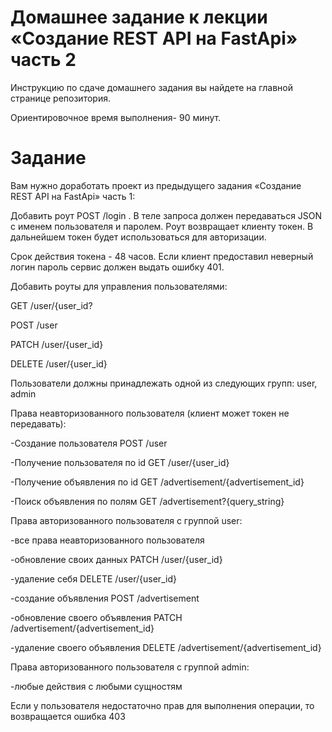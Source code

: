 # Домашнее задание к лекции «Создание REST API на FastApi» часть 2

Инструкцию по сдаче домашнего задания вы найдете на главной странице репозитория.

Ориентировочное время выполнения- 90 минут.

# Задание 
Вам нужно доработать проект из предыдущего задания «Создание REST API на FastApi» часть 1:

Добавить роут POST /login . В теле запроса должен передаваться JSON с именем пользователя и паролем. 
Роут возвращает клиенту токен. В дальнейшем токен будет использоваться для авторизации. 

Срок действия токена - 48 часов. Если клиент предоставил неверный логин пароль сервис должен выдать ошибку 401. 

Добавить роуты для управления пользователями:

GET /user/{user_id?

POST /user

PATCH /user/{user_id}

DELETE /user/{user_id}

Пользователи должны принадлежать одной из следующих групп: user, admin

Права неавторизованного пользователя (клиент может токен не передавать):

-Создание пользователя POST /user

-Получение пользователя по id GET /user/{user_id}

-Получение объявления по id  GET /advertisement/{advertisement_id}

-Поиск объявления по полям GET /advertisement?{query_string}

Права авторизованного пользователя с группой user:

-все права неавторизованного пользователя

-обновление своих данных PATCH /user/{user_id} 

-удаление себя DELETE /user/{user_id}

-создание объявления  POST /advertisement

-обновление своего объявления PATCH /advertisement/{advertisement_id}

-удаление своего объявления DELETE /advertisement/{advertisement_id}

Права авторизованного пользователя с группой admin:

-любые действия с любыми сущностям

Если у пользователя недостаточно прав для выполнения операции, то возвращается ошибка 403



